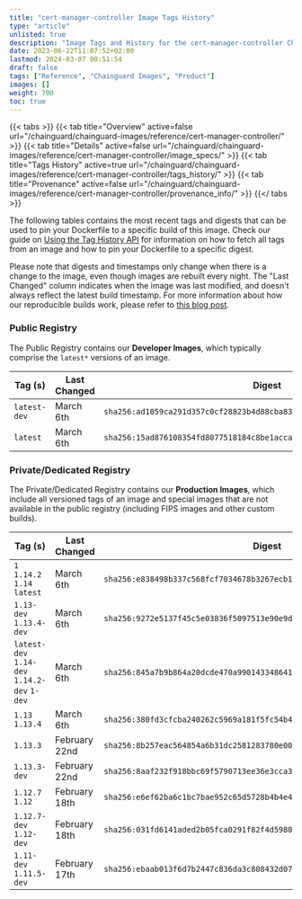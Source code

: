 ```yaml
---
title: "cert-manager-controller Image Tags History"
type: "article"
unlisted: true
description: "Image Tags and History for the cert-manager-controller Chainguard Image"
date: 2023-06-22T11:07:52+02:00
lastmod: 2024-03-07 00:51:54
draft: false
tags: ["Reference", "Chainguard Images", "Product"]
images: []
weight: 700
toc: true
---
```


{{< tabs >}}
{{< tab title="Overview" active=false url="/chainguard/chainguard-images/reference/cert-manager-controller/" >}}
{{< tab title="Details" active=false url="/chainguard/chainguard-images/reference/cert-manager-controller/image_specs/" >}}
{{< tab title="Tags History" active=true url="/chainguard/chainguard-images/reference/cert-manager-controller/tags_history/" >}}
{{< tab title="Provenance" active=false url="/chainguard/chainguard-images/reference/cert-manager-controller/provenance_info/" >}}
{{</ tabs >}}

The following tables contains the most recent tags and digests that can be used to pin your Dockerfile to a specific build of this image. Check our guide on [Using the Tag History API](/chainguard/chainguard-images/using-the-tag-history-api/) for information on how to fetch all tags from an image and how to pin your Dockerfile to a specific digest.

Please note that digests and timestamps only change when there is a change to the image, even though images are rebuilt every night. The "Last Changed" column indicates when the image was last modified, and doesn't always reflect the latest build timestamp. For more information about how our reproducible builds work, please refer to [this blog post](https://www.chainguard.dev/unchained/reproducing-chainguards-reproducible-image-builds).

### Public Registry
The Public Registry contains our **Developer Images**, which typically comprise the `latest*` versions of an image.

| Tag (s)       | Last Changed | Digest                                                                    |
|---------------|--------------|---------------------------------------------------------------------------|
|  `latest-dev` | March 6th    | `sha256:ad1059ca291d357c0cf28823b4d88cba83384c6e42ba772e5258f9491bcb1fdb` |
|  `latest`     | March 6th    | `sha256:15ad876108354fd8077518184c8be1acca6b8052dd5ffb5c516fb247220155fd` |


### Private/Dedicated Registry
The Private/Dedicated Registry contains our **Production Images**, which include all versioned tags of an image and special images that are not available in the public registry (including FIPS images and other custom builds).

| Tag (s)                                       | Last Changed  | Digest                                                                    |
|-----------------------------------------------|---------------|---------------------------------------------------------------------------|
|  `1` `1.14.2` `1.14` `latest`                 | March 6th     | `sha256:e838498b337c568fcf7034678b3267ecb192c25dfea3dc3e2dff2ae433ee85db` |
|  `1.13-dev` `1.13.4-dev`                      | March 6th     | `sha256:9272e5137f45c5e03836f5097513e90e9d14ffebdb331dc1581cef4d1ba18198` |
|  `latest-dev` `1.14-dev` `1.14.2-dev` `1-dev` | March 6th     | `sha256:845a7b9b864a20dcde470a990143348641e32fde1b01eab88225efaaa2a81b2d` |
|  `1.13` `1.13.4`                              | March 6th     | `sha256:380fd3cfcba240262c5969a181f5fc54b498f526b867a1669268240f68f64271` |
|  `1.13.3`                                     | February 22nd | `sha256:8b257eac564854a6b31dc2581283780e005d0c528483b3018c1a4bf03b344b57` |
|  `1.13.3-dev`                                 | February 22nd | `sha256:8aaf232f918bbc69f5790713ee36e3cca334c236c3a2aec39daee9a6ed756be7` |
|  `1.12.7` `1.12`                              | February 18th | `sha256:e6ef62ba6c1bc7bae952c65d5728b4b4e48ab0ccaa8daf4cc3766ae632488e6a` |
|  `1.12.7-dev` `1.12-dev`                      | February 18th | `sha256:031fd6141aded2b05fca0291f82f4d5980eb26e83c3d21afbf4067b9f4ff74e8` |
|  `1.11-dev` `1.11.5-dev`                      | February 17th | `sha256:ebaab013f6d7b2447c836da3c808432d07f5a13b93db3103247d85f5d356ff2c` |

